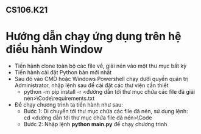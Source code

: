 ## CS106.K21
# Hướng dẫn chạy ứng dụng trên hệ điều hành Window
* Tiến hành clone toàn bộ các file về, giải nén vào một thư mục bất kỳ
* Tiến hành cài đặt Python bản mới nhất
* Sau đó vào CMD hoặc Windows Powershell chạy dưới quyền quản trị Administrator, nhập lệnh sau để cài đặt các thư viện cần thiết<br/>
  * python -m pip install -r <đường dẫn tới thư mục chứa các file đã giải nén>\Code\requirements.txt
* Để chạy chương trình ta tiến hành như sau:<br/>
    * Bước 1: Di chuyển tới thư mục chứa các file đã nén, sử dụng lệnh:<br/>
      cd <đường dẫn tới thư mục chứa file đã nén>\Code<br/>
    * Bước 2: Nhập lệnh <strong>python main.py</strong> để chạy chương trình
